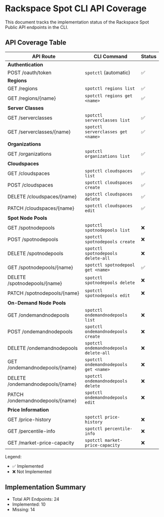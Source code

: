 # Rackspace Spot CLI API Coverage

This document tracks the implementation status of the Rackspace Spot Public API endpoints in the CLI.

## API Coverage Table

| API Route                        | CLI Command                            | Status |
| -------------------------------- | -------------------------------------- | ------ |
| **Authentication**               |
| POST /oauth/token                | `spotctl` (automatic)                  | ✅     |
| **Regions**                      |
| GET /regions                     | `spotctl regions list`                 | ✅     |
| GET /regions/{name}              | `spotctl regions get <name>`           | ✅     |
| **Server Classes**               |
| GET /serverclasses               | `spotctl serverclasses list`           | ✅     |
| GET /serverclasses/{name}        | `spotctl serverclasses get <name>`     | ✅     |
| **Organizations**                |
| GET /organizations               | `spotctl organizations list`           | ✅     |
| **Cloudspaces**                  |
| GET /cloudspaces                 | `spotctl cloudspaces list`             | ✅     |
| POST /cloudspaces                | `spotctl cloudspaces create`           | ✅     |
| DELETE /cloudspaces/{name}       | `spotctl cloudspaces delete`           | ✅     |
| PATCH /cloudspaces/{name}        | `spotctl cloudspaces edit`             | ✅     |
| **Spot Node Pools**              |
| GET /spotnodepools               | `spotctl spotnodepools list`           | ❌     |
| POST /spotnodepools              | `spotctl spotnodepools create`         | ❌     |
| DELETE /spotnodepools            | `spotctl spotnodepools delete-all`     | ❌     |
| GET /spotnodepools/{name}        | `spotctl spotnodepool get <name>`      | ✅     |
| DELETE /spotnodepools/{name}     | `spotctl spotnodepools delete`         | ❌     |
| PATCH /spotnodepools/{name}      | `spotctl spotnodepools edit`           | ❌     |
| **On-Demand Node Pools**         |
| GET /ondemandnodepools           | `spotctl ondemandnodepools list`       | ❌     |
| POST /ondemandnodepools          | `spotctl ondemandnodepools create`     | ❌     |
| DELETE /ondemandnodepools        | `spotctl ondemandnodepools delete-all` | ❌     |
| GET /ondemandnodepools/{name}    | `spotctl ondemandnodepools get <name>` | ❌     |
| DELETE /ondemandnodepools/{name} | `spotctl ondemandnodepools delete`     | ❌     |
| PATCH /ondemandnodepools/{name}  | `spotctl ondemandnodepools edit`       | ❌     |
| **Price Information**            |
| GET /price-history               | `spotctl price-history`                | ❌     |
| GET /percentile-info             | `spotctl percentile-info`              | ❌     |
| GET /market-price-capacity       | `spotctl market-price-capacity`        | ❌     |

Legend:

- ✅ Implemented
- ❌ Not Implemented

## Implementation Summary

- Total API Endpoints: 24
- Implemented: 10
- Missing: 14

